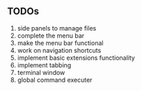 ## TODOs
1. side panels to manage files
2. complete the menu bar
3. make the menu bar functional
4. work on navigation shortcuts
5. implement basic extensions functionality
6. implement tabbing
7. terminal window
8. global command executer